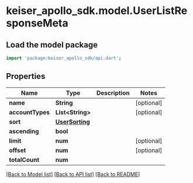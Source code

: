 # keiser_apollo_sdk.model.UserListResponseMeta

## Load the model package
```dart
import 'package:keiser_apollo_sdk/api.dart';
```

## Properties
Name | Type | Description | Notes
------------ | ------------- | ------------- | -------------
**name** | **String** |  | [optional] 
**accountTypes** | **List&lt;String&gt;** |  | [optional] 
**sort** | [**UserSorting**](UserSorting.md) |  | 
**ascending** | **bool** |  | 
**limit** | **num** |  | [optional] 
**offset** | **num** |  | [optional] 
**totalCount** | **num** |  | 

[[Back to Model list]](../README.md#documentation-for-models) [[Back to API list]](../README.md#documentation-for-api-endpoints) [[Back to README]](../README.md)


